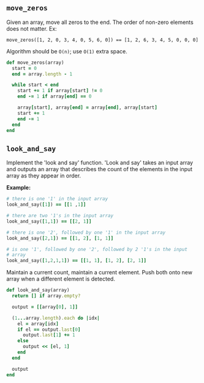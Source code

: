 ## `move_zeros`

Given an array, move all zeros to the end. The order of non-zero
elements does not matter. Ex:

```
move_zeros([1, 2, 0, 3, 4, 0, 5, 6, 0]) == [1, 2, 6, 3, 4, 5, 0, 0, 0]
```

Algorithm should be `O(n)`; use `O(1)` extra space.

```ruby
def move_zeros(array)
  start = 0
  end = array.length - 1

  while start < end
    start += 1 if array[start] != 0
    end -= 1 if array[end] == 0

    array[start], array[end] = array[end], array[start]
    start += 1
    end -= 1
  end
end
```

## `look_and_say`

Implement the 'look and say' function. 'Look and say' takes an input
array and outputs an array that describes the count of the elements in
the input array as they appear in order.

**Example:**

```ruby
# there is one '1' in the input array
look_and_say([1]) == [[1 ,1]]

# there are two '1's in the input array
look_and_say([1,1]) == [[2, 1]]

# there is one '2', followed by one '1' in the input array
look_and_say([2,1]) == [[1, 2], [1, 1]]

# is one '1', followed by one '2', followed by 2 '1's in the input
# array
look_and_say([1,2,1,1]) == [[1, 1], [1, 2], [2, 1]]
```

Maintain a current count, maintain a current element. Push both onto
new array when a different element is detected.

```ruby
def look_and_say(array)
  return [] if array.empty?

  output = [[array[0], 1]]

  (1...array.length).each do |idx|
    el = array[idx]
    if el == output.last[0]
      output.last[1] += 1
    else
      output << [el, 1]
    end
  end

  output
end
```

